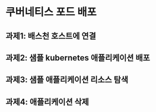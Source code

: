 # 쿠버네티스 포드 배포

## 과제1: 배스천 호스트에 연결

## 과제2: 샘플 kubernetes 애플리케이션 배포

## 과제3: 샘플 애플리케이션 리소스 탐색

## 과제4: 애플리케이션 삭제
